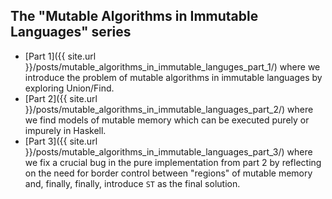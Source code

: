 ## The "Mutable Algorithms in Immutable Languages" series

* [Part 1]({{ site.url }}/posts/mutable_algorithms_in_immutable_languges_part_1/) where we introduce the problem of mutable algorithms in immutable languages by exploring Union/Find.
* [Part 2]({{ site.url }}/posts/mutable_algorithms_in_immutable_languages_part_2/) where we find models of mutable memory which can be executed purely or impurely in Haskell.
* [Part 3]({{ site.url }}/posts/mutable_algorithms_in_immutable_languages_part_3/) where we fix a crucial bug in the pure implementation from part 2 by reflecting on the need for border control between "regions" of mutable memory and, finally, finally, introduce `ST` as the final solution.

